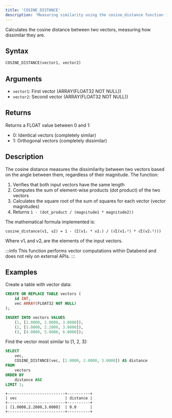 ```yaml
---
title: 'COSINE_DISTANCE'
description: 'Measuring similarity using the cosine_distance function in Databend'
---
```


Calculates the cosine distance between two vectors, measuring how dissimilar they are.

## Syntax

```sql
COSINE_DISTANCE(vector1, vector2)
```

## Arguments

- `vector1`: First vector (ARRAY(FLOAT32 NOT NULL))
- `vector2`: Second vector (ARRAY(FLOAT32 NOT NULL))

## Returns

Returns a FLOAT value between 0 and 1:
- 0: Identical vectors (completely similar)
- 1: Orthogonal vectors (completely dissimilar)

## Description

The cosine distance measures the dissimilarity between two vectors based on the angle between them, regardless of their magnitude. The function:

1. Verifies that both input vectors have the same length
2. Computes the sum of element-wise products (dot product) of the two vectors
3. Calculates the square root of the sum of squares for each vector (vector magnitudes)
4. Returns `1 - (dot_product / (magnitude1 * magnitude2))`

The mathematical formula implemented is:

```
cosine_distance(v1, v2) = 1 - (Σ(v1ᵢ * v2ᵢ) / (√Σ(v1ᵢ²) * √Σ(v2ᵢ²)))
```

Where v1ᵢ and v2ᵢ are the elements of the input vectors.

:::info
This function performs vector computations within Databend and does not rely on external APIs.
:::


## Examples

Create a table with vector data:

```sql
CREATE OR REPLACE TABLE vectors (
    id INT,
    vec ARRAY(FLOAT32 NOT NULL)
);

INSERT INTO vectors VALUES
    (1, [1.0000, 2.0000, 3.0000]),
    (2, [1.0000, 2.2000, 3.0000]),
    (3, [4.0000, 5.0000, 6.0000]);
```

Find the vector most similar to [1, 2, 3]:

```sql
SELECT 
    vec, 
    COSINE_DISTANCE(vec, [1.0000, 2.0000, 3.0000]) AS distance
FROM 
    vectors
ORDER BY 
    distance ASC
LIMIT 1;
```

```
+-------------------------+----------+
| vec                     | distance |
+-------------------------+----------+
| [1.0000,2.2000,3.0000]  | 0.0      |
+-------------------------+----------+
```
